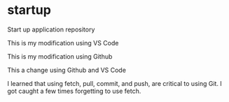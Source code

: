# startup
Start up application repository

This is my modification using VS Code

This is my modification using Github

This a change using Github and VS Code

I learned that using fetch, pull, commit, and push, are critical to using Git. I got caught a few times forgetting to use fetch.